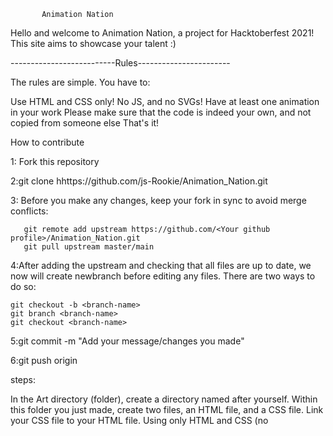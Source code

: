            Animation Nation
                                                                       
Hello and welcome to Animation Nation, a  project for Hacktoberfest 2021! This site aims to showcase your talent :)

--------------------------Rules-----------------------

The rules are simple. You have to:

Use HTML <divs> and CSS only! No JS, and no SVGs!
Have at least one animation in your work
Please make sure that the code is indeed your own, and not copied from someone else
That's it!

How to contribute

1: Fork this repository

2:git clone hhttps://github.com/js-Rookie/Animation_Nation.git

3: Before you make any changes, keep your fork in sync to avoid merge conflicts:

       git remote add upstream https://github.com/<Your github profile>/Animation_Nation.git
       git pull upstream master/main

4:After adding the upstream and checking that all files are up to date, we now will create     newbranch before editing any files. There are two ways to do so:

    git checkout -b <branch-name>
    git branch <branch-name>
    git checkout <branch-name>

5:git commit -m "Add your message/changes you made"

6:git push origin <your branch name>


steps:

In the Art directory (folder), create a directory named after yourself.
Within this folder you just made, create two files, an HTML file, and a CSS file.
Link your CSS file to your HTML file.
Using only HTML and CSS (no <script> allowed!!), create a work of art! It can be as simple or as complex as you like, as long as it's animated in some way!
Get a screen recording of your finished work, and make a gif! Try to crop it so that it looks good as a smallish (preferably squarish) image. Save this in your directory, together with your HTML and CSS files. Static screenshots are also acceptable.
If you don't add a gif/screenshot, the website won't show your animation.
Go to the root include.js. You will see an array of objects, each one represents a work of art that someone has created. Copy an example object and paste it at the end, filling it out with your art information and links:
  
let cards = [
  {
  
    pageLink: './Art/Your Name/your_art/index.html',
    imageLink: './Art/Your Name/your_art/art.gif',
    author: 'Your Name',
    githubLink: 'Your Github Link'
  
  }
];
